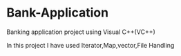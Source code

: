 # Bank-Application
Banking application project using Visual C++(VC++) 



In this project I have used Iterator,Map,vector,File Handling 
